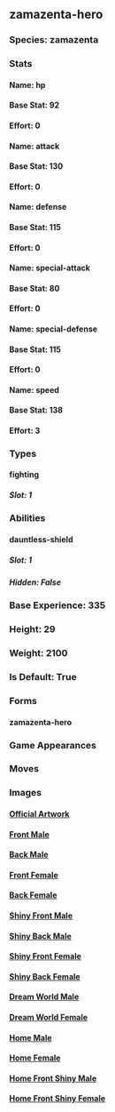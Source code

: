 ## zamazenta-hero
### Species: zamazenta
### Stats
#### Name: hp
#### Base Stat: 92
#### Effort: 0
#### Name: attack
#### Base Stat: 130
#### Effort: 0
#### Name: defense
#### Base Stat: 115
#### Effort: 0
#### Name: special-attack
#### Base Stat: 80
#### Effort: 0
#### Name: special-defense
#### Base Stat: 115
#### Effort: 0
#### Name: speed
#### Base Stat: 138
#### Effort: 3
### Types
#### fighting
##### Slot: 1
### Abilities
#### dauntless-shield
##### Slot: 1
##### Hidden: False
### Base Experience: 335
### Height: 29
### Weight: 2100
### Is Default: True
### Forms
#### zamazenta-hero
### Game Appearances
### Moves
### Images
#### [Official Artwork](https://raw.githubusercontent.com/PokeAPI/sprites/master/sprites/pokemon/other/official-artwork/889.png)
#### [Front Male](https://raw.githubusercontent.com/PokeAPI/sprites/master/sprites/pokemon/889.png)
#### [Back Male](https://raw.githubusercontent.com/PokeAPI/sprites/master/sprites/pokemon/back/889.png)
#### [Front Female](None)
#### [Back Female](None)
#### [Shiny Front Male](https://raw.githubusercontent.com/PokeAPI/sprites/master/sprites/pokemon/shiny/889.png)
#### [Shiny Back Male](https://raw.githubusercontent.com/PokeAPI/sprites/master/sprites/pokemon/back/889.png)
#### [Shiny Front Female](None)
#### [Shiny Back Female](None)
#### [Dream World Male](None)
#### [Dream World Female](None)
#### [Home Male](https://raw.githubusercontent.com/PokeAPI/sprites/master/sprites/pokemon/other/home/889.png)
#### [Home Female](None)
#### [Home Front Shiny Male](https://raw.githubusercontent.com/PokeAPI/sprites/master/sprites/pokemon/other/home/shiny/889.png)
#### [Home Front Shiny Female](None)